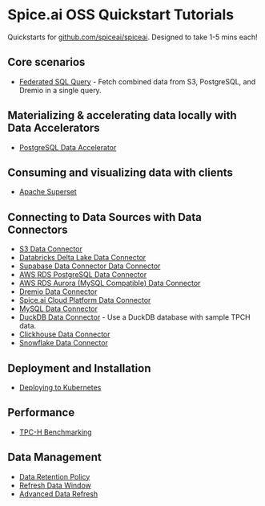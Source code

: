 # Spice.ai OSS Quickstart Tutorials

Quickstarts for [github.com/spiceai/spiceai](https://github.com/spiceai/spiceai). Designed to take 1-5 mins each!

## Core scenarios

- [Federated SQL Query](./federation/README.md) - Fetch combined data from S3, PostgreSQL, and Dremio in a single query.

## Materializing & accelerating data locally with Data Accelerators

- [PostgreSQL Data Accelerator](./postgres/README.md)

## Consuming and visualizing data with clients

- [Apache Superset](./superset/README.md)

## Connecting to Data Sources with Data Connectors

- [S3 Data Connector](./s3/README.md)
- [Databricks Delta Lake Data Connector](./databricks/README.md)
- [Supabase Data Connector Data Connector](./supabase/README.md)
- [AWS RDS PostgreSQL Data Connector](./rds-postgresql/README.md)
- [AWS RDS Aurora (MySQL Compatible) Data Connector](./rds-aurora-mysql/README.md)
- [Dremio Data Connector](./dremio/README.md)
- [Spice.ai Cloud Platform Data Connector](./spiceai/README.md)
- [MySQL Data Connector](./mysql/README.md)
- [DuckDB Data Connector](./duckdb/README.md) - Use a DuckDB database with sample TPCH data.
- [Clickhouse Data Connector](./clickhouse/README.md)
- [Snowflake Data Connector](./snowflake/README.md)

## Deployment and Installation

- [Deploying to Kubernetes](./kubernetes/README.md)

## Performance

- [TPC-H Benchmarking](./tpc-h/README.md)

## Data Management

- [Data Retention Policy](./retention/README.md)
- [Refresh Data Window](./refresh-data-window/README.md)
- [Advanced Data Refresh](./acceleration/data-refresh/README.md)
